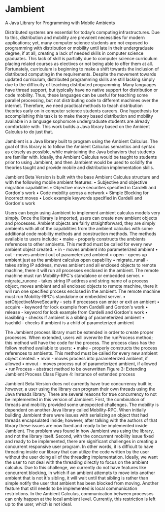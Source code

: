 Jambient
========

A Java Library for Programming with Mobile Ambients

Distributed systems are essential for today’s computing infrastructures. Due to this, distribution and mobility are prevalent necessities for modern applications; yet, many computer science students are not exposed to programming with distribution or mobility until late in their undergraduate degree, if at all, creating a lack of needed skills in computer science graduates. This lack of skill is partially due to computer science curriculum placing related courses as electives or not being able to offer them at all. Fortunately, curriculum is beginning to make a shift towards the inclusion of distributed computing in the requirements. Despite the movement towards updated curriculum, distributed programming skills are still lacking simply due to the difficulty of teaching distributed programming. Many languages have thread support, but typically have no native support for distribution or code mobility. Thus, these languages can be useful for teaching some parallel processing, but not distributing code to different machines over the internet. Therefore, we need practical methods to teach distribution theories early on in computer science students careers. One hypothesis for accomplishing this task is to make theory based distribution and mobility available in a language sophomore undergraduate students are already comfortable with. This work builds a Java library based on the Ambient Calculus to do just that.

Jambient is a Java library built to program using the Ambient Calculus. The goal of this library is to follow the Ambient Calculus semantics and syntax as closely as possible, while maintaining the Java behaviors that students are familiar with. Ideally, the Ambient Calculus would be taught to students prior to using Jambient, and then Jambient would be used to solidify the theories taught and provide mobile and distribution implementation skills. 

Jambient Beta Version is built with the base Ambient Calculus structure and with the following mobile ambient features:
•	Subjective and objective migration capabilities
•	Objective move securities specified in Cardelli and Gordon's work
•	Code mobility across a network
•	Simple Blocking for incorrect moves
•	Lock example keywords specified in Cardelli and Gordon's work

Users can begin using Jambient to implement ambient calculus models very simply. Once the library is imported, users can create new ambient objects and processes. Ambient objects are fairly straightforward, they are simply ambients with all of the capabilities from the ambient calculus with some additional code mobility methods and construction methods. The methods available to users include:
•	make - properly constructs the ambients references to other ambients. This method must be called for every new ambient object created.
•	in - moves ambient into parameterized ambient
•	out - moves ambient out of parameterized ambient
•	open - opens up ambient just as the ambient calculus open capability
•	migrate_runall - takes string IP address, moves ambient and all enclosed objects to remote machine, there it will run all processes enclosed in the ambient. The remote machine must run Mobility-RPC's standalone or  embedded server.
•	migrate_runone - takes string IP address and string name of a process object, moves ambient and all enclosed objects to remote machine, there it will run one specified process enclosed in the ambient. The remote machine must run Mobility-RPC's standalone or  embedded server.
•	setObjectiveMoveSecurity - sets if processes can enter or exit an ambient
•	acquire - keyword for lock example from Cardelli and Gordon's work
•	release - keyword for lock example from Cardelli and Gordon's work
•	isasibling - checks if ambient is a sibling of parameterized ambient
•	isachild - checks if ambient is a child of parameterized ambient


The Jambient process library must be extended in order to create proper processes. When extended, users will overwrite the runProcess method; this  method will have the code for the process. The process class has the follow method available to users:
•	make - properly constructs the process references to ambients. This method must be called for every new ambient object created.
•	mvin - moves process into parameterized ambient, if allowed
•	mvout - moves process out of parameterized ambient, if allowed
•	runProcess - abstract method to be overwritten
 Figure 3: Extending Jambient Process Class
 Figure 4: Instance of extended process
 
Jambient Beta Version does not currently have true concurrency built in; however, a user using the library can program their own threads using the Java threads library. There are several reasons for true concurrency to not be implemented in this version of Jambient. First, the combination of threads and mobility provided some unexpected challenges. The mobility is dependent on another Java library called Mobility-RPC. When initially building Jambient there were issues with serializing an object that had threads encapsulated inside; however, after talking with the authors of that library these issues are now fixed and ready to be implemented inside Jambient. The problem was found in how Jambient was using the library, and not the library itself. Second, with the concurrent mobility issue fixed and ready to be implemented, there are significant challenges in creating a concurrent responsive user program. In other words, it is difficult to have threading inside our library that can utilize the code written by the user without the user doing all of the threading implementation. Ideally, we want the user to not deal with the threading directly to focus on the ambient calculus. Due to this challenge, we currently do not have features like concurrent blocking, in which if an ambient attempts to move into another ambient that is not it's sibling, it will wait until that sibling is rather than simple notify the user that ambient has been blocked from moving. Another feature that still needs to be implemented is local communication restrictions. In the Ambient Calculus, communication between processes can only happen at the local ambient level. Currently, this restriction is left up to the user, which is not ideal. 
